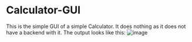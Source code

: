 # Calculator-GUI

This is the simple GUI of a simple Calculator. It does nothing as it does not have a backend with it. The output looks like this:
![image](https://user-images.githubusercontent.com/77692425/126909431-74c458ca-cb75-452d-9162-28d6a92fce6d.png)
